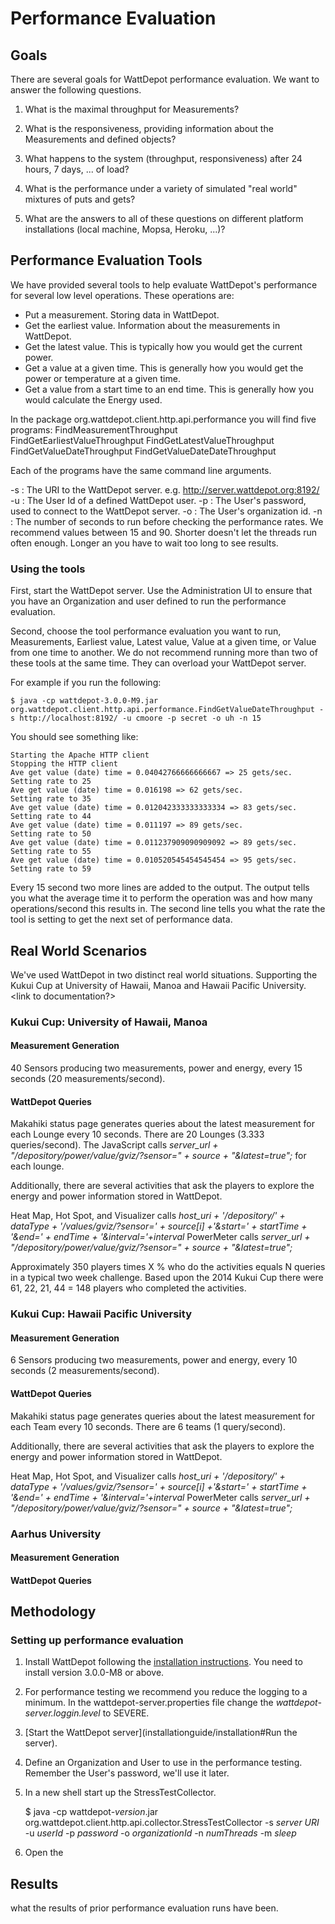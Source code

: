 # Performance Evaluation

## Goals

There are several goals for WattDepot performance evaluation. We want to answer the following questions.

1. What is the maximal throughput for Measurements?

2. What is the responsiveness, providing information about the Measurements and defined objects?

3. What happens to the system (throughput, responsiveness) after 24 hours, 7 days, ... of load?

4. What is the performance under a variety of simulated "real world" mixtures of puts and gets?

5. What are the answers to all of these questions on different platform installations (local machine, Mopsa, Heroku, ...)?



## Performance Evaluation Tools

We have provided several tools to help evaluate WattDepot's performance for several low level operations. These operations are:

* Put a measurement. Storing data in WattDepot.
* Get the earliest value. Information about the measurements in WattDepot.
* Get the latest value. This is typically how you would get the current power.
* Get a value at a given time. This is generally how you would get the power or temperature at a given time.
* Get a value from a start time to an end time. This is generally how you would calculate the Energy used.

In the package
    org.wattdepot.client.http.api.performance
you will find five programs:
    FindMeasurementThroughput    
    FindGetEarliestValueThroughput
    FindGetLatestValueThroughput
    FindGetValueDateThroughput
    FindGetValueDateDateThroughput

Each of the programs have the same command line arguments.

-s <server URI>
: The URI to the WattDepot server. e.g. http://server.wattdepot.org:8192/
-u <username>
: The User Id of a defined WattDepot user.
-p <password>
: The User's password, used to connect to the WattDepot server.
-o <organizationId>
: The User's organization id.
-n <numSeconds>
: The number of seconds to run before checking the performance rates. We recommend values between 15 and 90. Shorter doesn't let the threads run often enough. Longer an you have to wait too long to see results.

### Using the tools

First, start the WattDepot server. Use the Administration UI to ensure that you have an Organization and user defined to run the performance evaluation.

Second, choose the tool performance evaluation you want to run, Measurements, Earliest value, Latest value, Value at a given time, or Value from one time to another. We do not recommend running more than two of these tools at the same time. They can overload your WattDepot server. 

For example if you run the following:

    $ java -cp wattdepot-3.0.0-M9.jar org.wattdepot.client.http.api.performance.FindGetValueDateThroughput -s http://localhost:8192/ -u cmoore -p secret -o uh -n 15

You should see something like:

    Starting the Apache HTTP client
    Stopping the HTTP client
    Ave get value (date) time = 0.04042766666666667 => 25 gets/sec.
    Setting rate to 25
    Ave get value (date) time = 0.016198 => 62 gets/sec.
    Setting rate to 35
    Ave get value (date) time = 0.012042333333333334 => 83 gets/sec.
    Setting rate to 44
    Ave get value (date) time = 0.011197 => 89 gets/sec.
    Setting rate to 50
    Ave get value (date) time = 0.011237909090909092 => 89 gets/sec.
    Setting rate to 55
    Ave get value (date) time = 0.010520545454545454 => 95 gets/sec.
    Setting rate to 59

Every 15 second two more lines are added to the output.  The output tells you what the average time it to perform the operation was and how many operations/second this results in. The second line tells you what the rate the tool is setting to get the next set of performance data.


## Real World Scenarios

We've used WattDepot in two distinct real world situations.  Supporting the Kukui Cup at University of Hawaii, Manoa and Hawaii Pacific University. <link to documentation?>

### Kukui Cup: University of Hawaii, Manoa

#### Measurement Generation

40 Sensors producing two measurements, power and energy, every 15 seconds (20 measurements/second).

#### WattDepot Queries

Makahiki status page generates queries about the latest measurement for each Lounge every 10 seconds. There are 20 Lounges (3.333 queries/second). The JavaScript calls *server_url + "/depository/power/value/gviz/?sensor=" + source + "&latest=true";* for each lounge.

Additionally, there are several activities that ask the players to explore the energy and power information stored in WattDepot.

Heat Map, Hot Spot, and Visualizer calls   *host_uri + '/depository/' + dataType + '/values/gviz/?sensor=' + source[i] +'&start=' + startTime + '&end=' + endTime + '&interval='+interval*
PowerMeter calls *server_url + "/depository/power/value/gviz/?sensor=" + source + "&latest=true";*

Approximately 350 players times X % who do the activities equals N queries in a typical two week challenge. Based upon the 2014 Kukui Cup there were 61, 22, 21, 44 = 148 players who completed the activities.

### Kukui Cup: Hawaii Pacific University

#### Measurement Generation

6 Sensors producing two measurements, power and energy, every 10 seconds (2 measurements/second).

#### WattDepot Queries

Makahiki status page generates queries about the latest measurement for each Team every 10 seconds. There are 6 teams (1 query/second). 

Additionally, there are several activities that ask the players to explore the energy and power information stored in WattDepot.

Heat Map, Hot Spot, and Visualizer calls   *host_uri + '/depository/' + dataType + '/values/gviz/?sensor=' + source[i] +'&start=' + startTime + '&end=' + endTime + '&interval='+interval*
PowerMeter calls *server_url + "/depository/power/value/gviz/?sensor=" + source + "&latest=true";*


### Aarhus University

#### Measurement Generation

#### WattDepot Queries


## Methodology

### Setting up performance evaluation

1. Install WattDepot following the [installation instructions](installationguide/installation). You need to install version 3.0.0-M8 or above.
2. For performance testing we recommend you reduce the logging to a minimum. In the wattdepot-server.properties file change the *wattdepot-server.loggin.level* to SEVERE.
3. [Start the WattDepot server](installationguide/installation#Run the server). 
4. Define an Organization and User to use in the performance testing. Remember the User's password, we'll use it later.
5. In a new shell start up the StressTestCollector.
    
    $ java -cp wattdepot-*version*.jar org.wattdepot.client.http.api.collector.StressTestCollector -s *server URI* -u *userId* -p *password* -o *organizationId* -n *numThreads* -m *sleep*

6. Open the 

## Results

what the results of prior performance evaluation runs have been.
